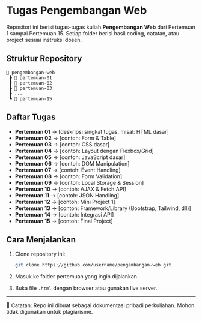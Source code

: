 # Tugas Pengembangan Web

Repositori ini berisi tugas-tugas kuliah **Pengembangan Web** dari Pertemuan 1 sampai Pertemuan 15.
Setiap folder berisi hasil coding, catatan, atau project sesuai instruksi dosen.

## Struktur Repository

```
📂 pengembangan-web
 ┣ 📂 pertemuan-01
 ┣ 📂 pertemuan-02
 ┣ 📂 pertemuan-03
 ┣ ...
 ┗ 📂 pertemuan-15
```

## Daftar Tugas

* **Pertemuan 01** → [deskripsi singkat tugas, misal: HTML dasar]
* **Pertemuan 02** → [contoh: Form & Table]
* **Pertemuan 03** → [contoh: CSS dasar]
* **Pertemuan 04** → [contoh: Layout dengan Flexbox/Grid]
* **Pertemuan 05** → [contoh: JavaScript dasar]
* **Pertemuan 06** → [contoh: DOM Manipulation]
* **Pertemuan 07** → [contoh: Event Handling]
* **Pertemuan 08** → [contoh: Form Validation]
* **Pertemuan 09** → [contoh: Local Storage & Session]
* **Pertemuan 10** → [contoh: AJAX & Fetch API]
* **Pertemuan 11** → [contoh: JSON Handling]
* **Pertemuan 12** → [contoh: Mini Project 1]
* **Pertemuan 13** → [contoh: Framework/Library (Bootstrap, Tailwind, dll)]
* **Pertemuan 14** → [contoh: Integrasi API]
* **Pertemuan 15** → [contoh: Final Project]

## Cara Menjalankan

1. Clone repository ini:

   ```bash
   git clone https://github.com/username/pengembangan-web.git
   ```
2. Masuk ke folder pertemuan yang ingin dijalankan.
3. Buka file `.html` dengan browser atau gunakan live server.

---

📌 Catatan:
Repo ini dibuat sebagai dokumentasi pribadi perkuliahan. Mohon tidak digunakan untuk plagiarisme.
